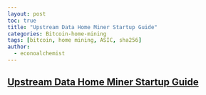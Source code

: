 ```yaml
---
layout: post
toc: true
title: "Upstream Data Home Miner Startup Guide"
categories: Bitcoin-home-mining
tags: [bitcoin, home mining, ASIC, sha256]
author:
  - econoalchemist
---
```


## [Upstream Data Home Miner Startup Guide](https://econoalchemist.github.io/UpstreamData-Startup/)
